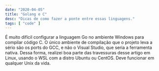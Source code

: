 ```yaml
---
date: "2020-04-05"
title: "Golang e C"
desc: "Dicas de como fazer a ponte entre essas linguagens."
tags: [ "code" ]
---
```

É muito difícil configurar a linguagem Go no ambiente Windows para compilar código C. O único ambiente de compilação que o projeto leva a sério são os ports do GCC, e não o Visual Studio, que seria a ferramenta nativa. Dessa forma, realizei boa parte das travessuras desse artigo em Linux, usando o WSL com a distro Ubuntu ou CentOS. Deve funcionar em qualquer Unix da vida.


